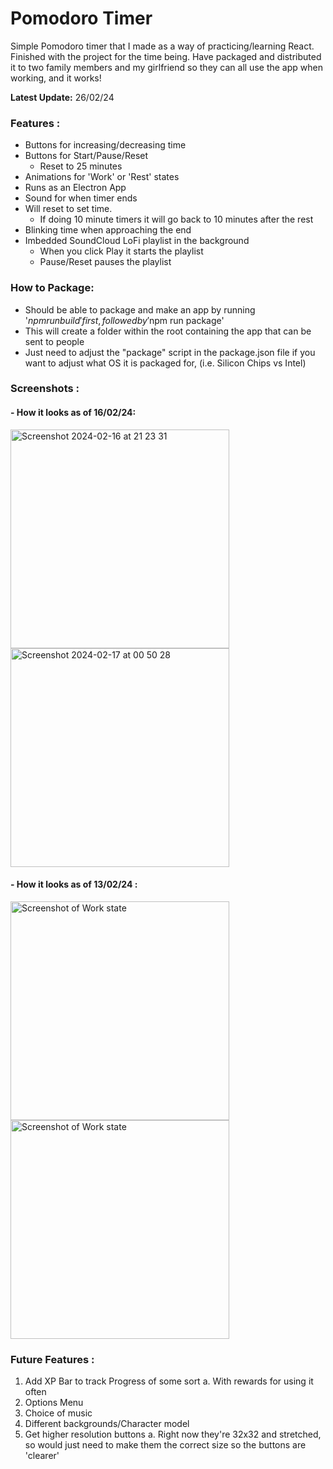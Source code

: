 # Pomodoro Timer

Simple Pomodoro timer that I made as a way of practicing/learning React. Finished with the project for the time being. Have packaged and distributed it to two family members and my girlfriend so they can all use the app when working, and it works!

**Latest Update:** 26/02/24

### Features :
- Buttons for increasing/decreasing time
- Buttons for Start/Pause/Reset
  - Reset to 25 minutes
- Animations for 'Work' or 'Rest' states
- Runs as an Electron App
- Sound for when timer ends
- Will reset to set time. 
  - If doing 10 minute timers it will go back to 10 minutes after the rest
- Blinking time when approaching the end
- Imbedded SoundCloud LoFi playlist in the background
  - When you click Play it starts the playlist
  - Pause/Reset pauses the playlist

### How to Package:
- Should be able to package and make an app by running '$npm run build' first, followed by '$npm run package'
- This will create a folder within the root containing the app that can be sent to people 
- Just need to adjust the "package" script in the package.json file if you want to adjust what OS it is packaged for, (i.e. Silicon Chips vs Intel)


### Screenshots : 
#### - How it looks as of 16/02/24:
  <img width="350" alt="Screenshot 2024-02-16 at 21 23 31" src="https://github.com/alexmccorkle/pomodoro/assets/114952775/bf151156-edda-432f-bc1d-c90052b68f4a">
  <img width="350" alt="Screenshot 2024-02-17 at 00 50 28" src="https://github.com/alexmccorkle/pomodoro/assets/114952775/b6c8cbf1-feec-4a15-aa99-8d89b0cec642">




#### - How it looks as of 13/02/24 :
  <img width="350" alt="Screenshot of Work state" src="https://github.com/alexmccorkle/pomodoro/assets/114952775/06541d06-5a97-45bc-939a-2f4192810872">
  <img width="350" alt="Screenshot of Work state" src="https://github.com/alexmccorkle/pomodoro/assets/114952775/85b770a5-f262-44fc-9b1f-760fa8fe7fca">


### Future Features : 
  1. Add XP Bar to track Progress of some sort
    a. With rewards for using it often
  2. Options Menu
  3. Choice of music 
  4. Different backgrounds/Character model
  5. Get higher resolution buttons
    a. Right now they're 32x32 and stretched, so would just need to make them the correct size so the buttons are 'clearer'


